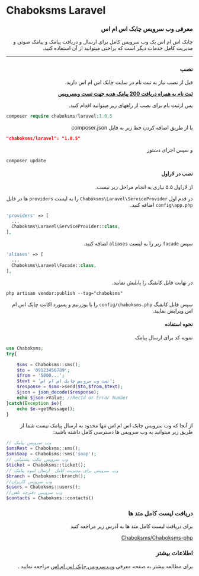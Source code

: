 # Chaboksms Laravel


<div dir='rtl'>

### معرفی وب سرویس چابک اس ام اس
چابک اس ام اس یک وب سرویس کامل برای ارسال و دریافت پیامک و پیامک صوتی و مدیریت کامل خدمات دیگر است که براحتی میتوانید از آن استفاده کنید.

<hr>

### نصب

<p>قبل از نصب نیاز به ثبت نام در سایت چابک اس ام اس دارید.</p>

[**ثبت نام به همراه دریافت 200 پیامک هدیه جهت تست وبسرویس**](https://chaboksms.ir/)

<p>پس ازثبت نام  برای نصب از راههای زیر میتوانید اقدام کنید.</p>



</div>


```php
composer require chaboksms/laravel:1.0.5
```


<div dir='rtl'>

یا از طریق اضافه کردن خط زیر به فایل 
composer.json



</div>


```json
"chaboksms/laravel": "1.0.5"
```


<div dir='rtl'>


و سپس اجرای دستور 



</div>

    composer update



<div dir='rtl'>

#### نصب در لاراول

از لاراول ۵.۵ نیازی به انجام مراحل زیر نیست.

در قدم اول  ‍`Chaboksms\Laravel\ServiceProvider` را به لیست  `providers` ها در فایل `config\app.php` اضافه کنید. 

</div>

```php
'providers' => [
  ...
  Chaboksms\Laravel\ServiceProvider::class,
],

```
<div dir='rtl'>

سپس `facade` زیر را به لیست `aliases` ا‍ضافه کنید.

</div>

```php
'aliases' => [
  ...
  Chaboksms\Laravel\Facade::class,
],
```

<div dir='rtl'>

در نهایت فایل کانفیگ را پابلیش نمایید.
</div>

```
php artisan vendor:publish --tag="chaboksms"
```

<div dir='rtl'>

سپس  فایل کانفیگ `config/chaboksms.php` را با یوزرنیم و پسورد اکانت چابک اس ام اس ویرایش نمایید.
</div>

	
<div dir='rtl'>

	
	
#### نحوه استفاده
نمونه کد برای ارسال پیامک



</div>



```php
use Chaboksms;
try{

    $sms = Chaboksms::sms();
    $to = '09123456789';
    $from = '5000...';
    $text = 'تست وب سرویس چابک اس ام اس';
    $response = $sms->send($to,$from,$text);
    $json = json_decode($response);
    echo $json->Value; //RecId or Error Number 
}catch(Exception $e){
    echo $e->getMessage();
}
```


<div dir='rtl'>

از آنجا که وب سرویس چابک اس ام اس تنها محدود به ارسال پیامک نیست  شما از طریق  زیر میتوانید به وب سرویس ها دسترسی کامل داشته باشید:


</div>

```php
// وب سرویس پیامک
$smsRest = Chaboksms::sms();
$smsSoap = Chaboksms::sms('soap');
// وب سرویس تیکت پشتیبانی
$ticket = Chaboksms::ticket();
// وب سرویس برای مدیریت کامل  ارسال انبوه پیامک
$branch = Chaboksms::branch();
//وب سرویس کاربران
$users = Chaboksms::users();
//وب سرویس دفترچه تلفن
$contacts = Chaboksms::contacts()

```


<div dir='rtl'>


### دریافت لیست کامل متد ها

برای دریافت لیست کامل متد ها به آدرس زیر مراجعه کنید


[Chaboksms/Chaboksms-php](https://github.com/Chaboksms/Chaboksms-php)


###  اطلاعات بیشتر
برای مطالعه بیشتر به صفحه معرفی [وب سرویس چابک اس ام اس](https://github.com/Chaboksms/Webservices) مراجعه نمایید .


</div>
